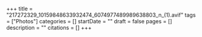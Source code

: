 +++
title = "217272329_10159848633932474_6074977489989638803_n_(1).avif"
tags = ["Photos"]
categories = []
startDate = ""
draft = false
pages = []
description = ""
citations = []
+++
